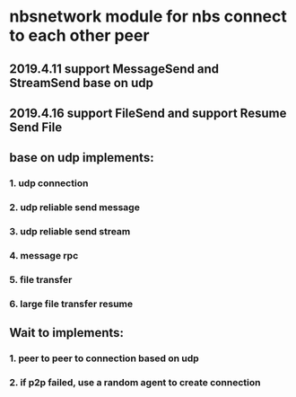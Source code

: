 # nbsnetwork module for nbs connect to each other peer

## 2019.4.11 support MessageSend and StreamSend base on udp
## 2019.4.16 support FileSend and support Resume Send File

## base on udp implements:
### 1. udp connection
### 2. udp reliable send message
### 3. udp reliable send stream
### 4. message rpc
### 5. file transfer
### 6. large file transfer resume

##  Wait to implements:
### 1. peer to peer to connection based on udp
### 2. if p2p failed, use a random agent to create connection
